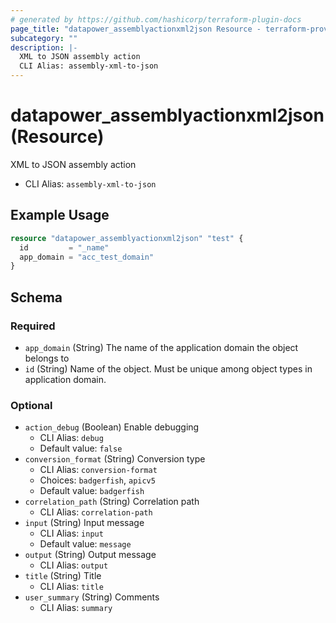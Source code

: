 ```yaml
---
# generated by https://github.com/hashicorp/terraform-plugin-docs
page_title: "datapower_assemblyactionxml2json Resource - terraform-provider-datapower"
subcategory: ""
description: |-
  XML to JSON assembly action
  CLI Alias: assembly-xml-to-json
---
```


# datapower_assemblyactionxml2json (Resource)

XML to JSON assembly action
  - CLI Alias: `assembly-xml-to-json`

## Example Usage

```terraform
resource "datapower_assemblyactionxml2json" "test" {
  id         = "_name"
  app_domain = "acc_test_domain"
}
```

<!-- schema generated by tfplugindocs -->
## Schema

### Required

- `app_domain` (String) The name of the application domain the object belongs to
- `id` (String) Name of the object. Must be unique among object types in application domain.

### Optional

- `action_debug` (Boolean) Enable debugging
  - CLI Alias: `debug`
  - Default value: `false`
- `conversion_format` (String) Conversion type
  - CLI Alias: `conversion-format`
  - Choices: `badgerfish`, `apicv5`
  - Default value: `badgerfish`
- `correlation_path` (String) Correlation path
  - CLI Alias: `correlation-path`
- `input` (String) Input message
  - CLI Alias: `input`
  - Default value: `message`
- `output` (String) Output message
  - CLI Alias: `output`
- `title` (String) Title
  - CLI Alias: `title`
- `user_summary` (String) Comments
  - CLI Alias: `summary`
